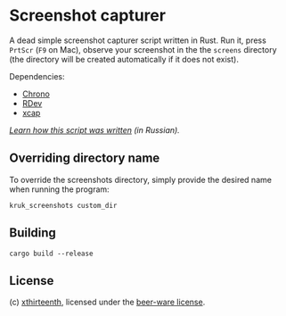 # Screenshot capturer

A dead simple screenshot capturer script written in Rust. Run it, press `PrtScr` (`F9` on Mac), observe your screenshot in the the `screens` directory (the directory will be created automatically if it does not exist).

Dependencies:

* [Chrono](https://github.com/chronotope/chrono)
* [RDev](https://github.com/Narsil/rdev)
* [xcap](https://github.com/nashaofu/xcap)

*[Learn how this script was written](https://youtu.be/gva5UYcHVWM?feature=shared) (in Russian).*

## Overriding directory name

To override the screenshots directory, simply provide the desired name when running the program:

```
kruk_screenshots custom_dir
```

## Building

```
cargo build --release
```

## License

(c) [xthirteenth](https://github.com/xthirteenth), licensed under the [beer-ware license](https://fedoraproject.org/wiki/Licensing/Beerware).
